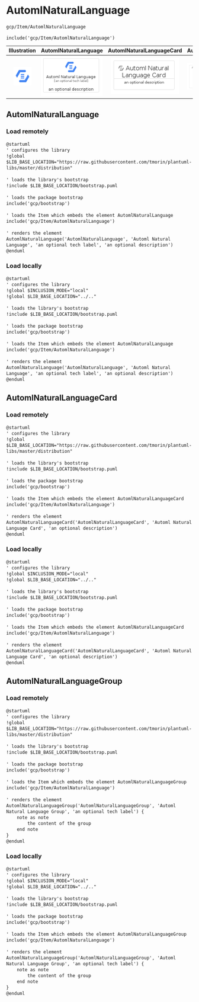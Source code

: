 # AutomlNaturalLanguage


```text
gcp/Item/AutomlNaturalLanguage
```

```text
include('gcp/Item/AutomlNaturalLanguage')
```



| Illustration | AutomlNaturalLanguage | AutomlNaturalLanguageCard | AutomlNaturalLanguageGroup |
| :---: | :---: | :---: | :---: |
| ![illustration for Illustration](../../gcp/Item/AutomlNaturalLanguage.png) | ![illustration for AutomlNaturalLanguage](../../gcp/Item/AutomlNaturalLanguage.Local.png) | ![illustration for AutomlNaturalLanguageCard](../../gcp/Item/AutomlNaturalLanguageCard.Local.png) | ![illustration for AutomlNaturalLanguageGroup](../../gcp/Item/AutomlNaturalLanguageGroup.Local.png) |




## AutomlNaturalLanguage

### Load remotely
```plantuml
@startuml
' configures the library
!global $LIB_BASE_LOCATION="https://raw.githubusercontent.com/tmorin/plantuml-libs/master/distribution"

' loads the library's bootstrap
!include $LIB_BASE_LOCATION/bootstrap.puml

' loads the package bootstrap
include('gcp/bootstrap')

' loads the Item which embeds the element AutomlNaturalLanguage
include('gcp/Item/AutomlNaturalLanguage')

' renders the element
AutomlNaturalLanguage('AutomlNaturalLanguage', 'Automl Natural Language', 'an optional tech label', 'an optional description')
@enduml
```

### Load locally
```plantuml
@startuml
' configures the library
!global $INCLUSION_MODE="local"
!global $LIB_BASE_LOCATION="../.."

' loads the library's bootstrap
!include $LIB_BASE_LOCATION/bootstrap.puml

' loads the package bootstrap
include('gcp/bootstrap')

' loads the Item which embeds the element AutomlNaturalLanguage
include('gcp/Item/AutomlNaturalLanguage')

' renders the element
AutomlNaturalLanguage('AutomlNaturalLanguage', 'Automl Natural Language', 'an optional tech label', 'an optional description')
@enduml
```

## AutomlNaturalLanguageCard

### Load remotely
```plantuml
@startuml
' configures the library
!global $LIB_BASE_LOCATION="https://raw.githubusercontent.com/tmorin/plantuml-libs/master/distribution"

' loads the library's bootstrap
!include $LIB_BASE_LOCATION/bootstrap.puml

' loads the package bootstrap
include('gcp/bootstrap')

' loads the Item which embeds the element AutomlNaturalLanguageCard
include('gcp/Item/AutomlNaturalLanguage')

' renders the element
AutomlNaturalLanguageCard('AutomlNaturalLanguageCard', 'Automl Natural Language Card', 'an optional description')
@enduml
```

### Load locally
```plantuml
@startuml
' configures the library
!global $INCLUSION_MODE="local"
!global $LIB_BASE_LOCATION="../.."

' loads the library's bootstrap
!include $LIB_BASE_LOCATION/bootstrap.puml

' loads the package bootstrap
include('gcp/bootstrap')

' loads the Item which embeds the element AutomlNaturalLanguageCard
include('gcp/Item/AutomlNaturalLanguage')

' renders the element
AutomlNaturalLanguageCard('AutomlNaturalLanguageCard', 'Automl Natural Language Card', 'an optional description')
@enduml
```

## AutomlNaturalLanguageGroup

### Load remotely
```plantuml
@startuml
' configures the library
!global $LIB_BASE_LOCATION="https://raw.githubusercontent.com/tmorin/plantuml-libs/master/distribution"

' loads the library's bootstrap
!include $LIB_BASE_LOCATION/bootstrap.puml

' loads the package bootstrap
include('gcp/bootstrap')

' loads the Item which embeds the element AutomlNaturalLanguageGroup
include('gcp/Item/AutomlNaturalLanguage')

' renders the element
AutomlNaturalLanguageGroup('AutomlNaturalLanguageGroup', 'Automl Natural Language Group', 'an optional tech label') {
    note as note
        the content of the group
    end note
}
@enduml
```

### Load locally
```plantuml
@startuml
' configures the library
!global $INCLUSION_MODE="local"
!global $LIB_BASE_LOCATION="../.."

' loads the library's bootstrap
!include $LIB_BASE_LOCATION/bootstrap.puml

' loads the package bootstrap
include('gcp/bootstrap')

' loads the Item which embeds the element AutomlNaturalLanguageGroup
include('gcp/Item/AutomlNaturalLanguage')

' renders the element
AutomlNaturalLanguageGroup('AutomlNaturalLanguageGroup', 'Automl Natural Language Group', 'an optional tech label') {
    note as note
        the content of the group
    end note
}
@enduml
```

